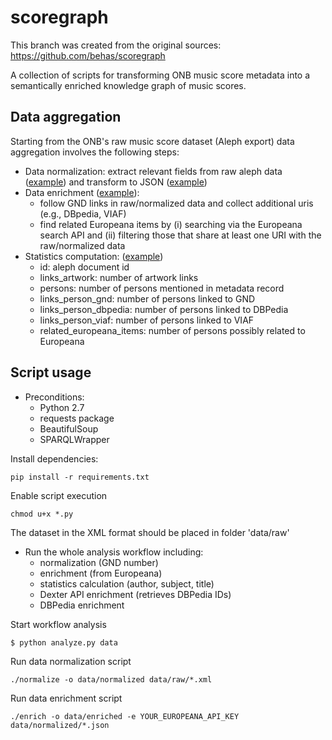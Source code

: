 # scoregraph

This branch was created from the original sources: https://github.com/behas/scoregraph 

A collection of scripts for transforming ONB music score metadata into a semantically enriched knowledge graph of music scores.


## Data aggregation

Starting from the ONB's raw music score dataset (Aleph export) data aggregation involves the following steps:

+ Data normalization: extract relevant fields from raw aleph data ([example][ex_raw]) and transform to JSON ([example][ex_normalized])
+ Data enrichment ([example][ex_enriched]):
    + follow GND links in raw/normalized data and collect additional uris (e.g., DBpedia, VIAF)
    + find related Europeana items by (i) searching via the Europeana search API and (ii) filtering those that share at least one URI with the raw/normalized data
+ Statistics computation: ([example][summary_enriched])
    + id: aleph document id
    + links_artwork: number of artwork links
    + persons: number of persons mentioned in metadata record
    + links_person_gnd: number of persons linked to GND
    + links_person_dbpedia: number of persons linked to DBPedia
    + links_person_viaf: number of persons linked to VIAF
    + related_europeana_items: number of persons possibly related to Europeana

## Script usage

+ Preconditions: 
    + Python 2.7 
    + requests package
    + BeautifulSoup
    + SPARQLWrapper

Install dependencies:

    pip install -r requirements.txt


Enable script execution

    chmod u+x *.py

The dataset in the XML format should be placed in folder 'data/raw'

+ Run the whole analysis workflow including:
    + normalization (GND number)
    + enrichment (from Europeana)
    + statistics calculation (author, subject, title)
    + Dexter API enrichment (retrieves DBPedia IDs)
    + DBPedia enrichment

Start workflow analysis
	
	$ python analyze.py data

Run data normalization script

    ./normalize -o data/normalized data/raw/*.xml


Run data enrichment script

    ./enrich -o data/enriched -e YOUR_EUROPEANA_API_KEY data/normalized/*.json


[ex_raw]: ./data/raw/AL00119186.xml
[ex_normalized]: ./data/normalized/AL00119186.json
[ex_enriched]: ./data/enriched/AL00119186.json

[summary_normalized]: ./summary_normalized.csv
[summary_enriched]: ./summary_enriched.csv
